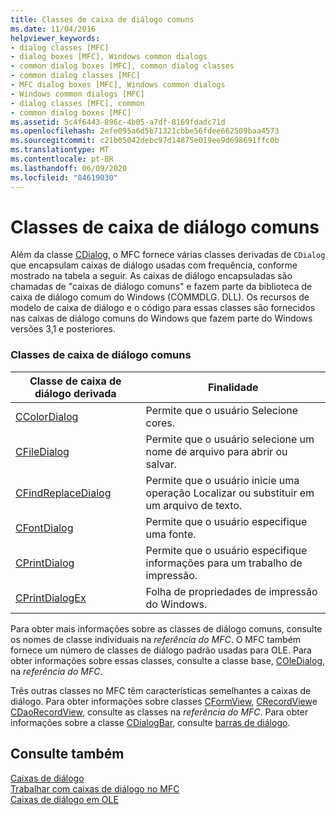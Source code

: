 ```yaml
---
title: Classes de caixa de diálogo comuns
ms.date: 11/04/2016
helpviewer_keywords:
- dialog classes [MFC]
- dialog boxes [MFC], Windows common dialogs
- common dialog boxes [MFC], common dialog classes
- common dialog classes [MFC]
- MFC dialog boxes [MFC], Windows common dialogs
- Windows common dialogs [MFC]
- dialog classes [MFC], common
- common dialog boxes [MFC]
ms.assetid: 5c4f6443-896c-4b05-a7df-8169fdadc71d
ms.openlocfilehash: 2efe095a6d5b71321cbbe56fdee662509baa4573
ms.sourcegitcommit: c21b05042debc97d14875e019ee9d698691ffc0b
ms.translationtype: MT
ms.contentlocale: pt-BR
ms.lasthandoff: 06/09/2020
ms.locfileid: "84619030"
---
```

# <a name="common-dialog-classes"></a>Classes de caixa de diálogo comuns

Além da classe [CDialog](reference/cdialog-class.md), o MFC fornece várias classes derivadas de `CDialog` que encapsulam caixas de diálogo usadas com frequência, conforme mostrado na tabela a seguir. As caixas de diálogo encapsuladas são chamadas de "caixas de diálogo comuns" e fazem parte da biblioteca de caixa de diálogo comum do Windows (COMMDLG. DLL). Os recursos de modelo de caixa de diálogo e o código para essas classes são fornecidos nas caixas de diálogo comuns do Windows que fazem parte do Windows versões 3,1 e posteriores.

### <a name="common-dialog-classes"></a>Classes de caixa de diálogo comuns

|Classe de caixa de diálogo derivada|Finalidade|
|--------------------------|-------------|
|[CColorDialog](reference/ccolordialog-class.md)|Permite que o usuário Selecione cores.|
|[CFileDialog](reference/cfiledialog-class.md)|Permite que o usuário selecione um nome de arquivo para abrir ou salvar.|
|[CFindReplaceDialog](reference/cfindreplacedialog-class.md)|Permite que o usuário inicie uma operação Localizar ou substituir em um arquivo de texto.|
|[CFontDialog](reference/cfontdialog-class.md)|Permite que o usuário especifique uma fonte.|
|[CPrintDialog](reference/cprintdialog-class.md)|Permite que o usuário especifique informações para um trabalho de impressão.|
|[CPrintDialogEx](reference/cprintdialogex-class.md)|Folha de propriedades de impressão do Windows.|

Para obter mais informações sobre as classes de diálogo comuns, consulte os nomes de classe individuais na *referência do MFC*. O MFC também fornece um número de classes de diálogo padrão usadas para OLE. Para obter informações sobre essas classes, consulte a classe base, [COleDialog](reference/coledialog-class.md), na *referência do MFC*.

Três outras classes no MFC têm características semelhantes a caixas de diálogo. Para obter informações sobre classes [CFormView](reference/cformview-class.md), [CRecordView](reference/crecordview-class.md)e [CDaoRecordView](reference/cdaorecordview-class.md), consulte as classes na *referência do MFC*. Para obter informações sobre a classe [CDialogBar](reference/cdialogbar-class.md), consulte [barras de diálogo](dialog-bars.md).

## <a name="see-also"></a>Consulte também

[Caixas de diálogo](dialog-boxes.md)<br/>
[Trabalhar com caixas de diálogo no MFC](life-cycle-of-a-dialog-box.md)<br/>
[Caixas de diálogo em OLE](dialog-boxes-in-ole.md)
